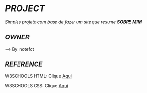 # ***PROJECT***
*Simples projeto com base de fazer um site que resume **SOBRE** **MIM***
## ***OWNER***
==> By: notefct
## ***REFERENCE***
W3SCHOOLS HTML:
Clique [Aqui](https://www.w3schools.com/html/default.asp)

W3SCHOOLS CSS:
Clique [Aqui](https://www.w3schools.com/css/default.asp)